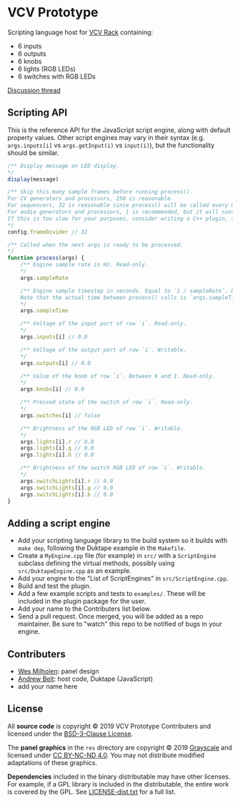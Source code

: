 # VCV Prototype

Scripting language host for [VCV Rack](https://vcvrack.com/) containing:
- 6 inputs
- 6 outputs
- 6 knobs
- 6 lights (RGB LEDs)
- 6 switches with RGB LEDs

[Discussion thread](https://community.vcvrack.com/t/vcv-prototype/3271)

## Scripting API

This is the reference API for the JavaScript script engine, along with default property values.
Other script engines may vary in their syntax (e.g. `args.inputs[i]` vs `args.getInput(i)` vs `input(i)`), but the functionality should be similar.

```js
/** Display message on LED display.
*/
display(message)

/** Skip this many sample frames before running process().
For CV generators and processors, 256 is reasonable.
For sequencers, 32 is reasonable since process() will be called every 0.7ms with a 44100kHz sample rate, which will capture 1ms-long triggers.
For audio generators and processors, 1 is recommended, but it will consume lots of CPU.
If this is too slow for your purposes, consider writing a C++ plugin, since native VCV Rack plugins have 10-100x better performance.
*/
config.frameDivider // 32

/** Called when the next args is ready to be processed.
*/
function process(args) {
	/** Engine sample rate in Hz. Read-only.
	*/
	args.sampleRate

	/** Engine sample timestep in seconds. Equal to `1 / sampleRate`. Read-only.
	Note that the actual time between process() calls is `args.sampleTime * config.frameDivider`.
	*/
	args.sampleTime

	/** Voltage of the input port of row `i`. Read-only.
	*/
	args.inputs[i] // 0.0

	/** Voltage of the output port of row `i`. Writable.
	*/
	args.outputs[i] // 0.0

	/** Value of the knob of row `i`. Between 0 and 1. Read-only.
	*/
	args.knobs[i] // 0.0

	/** Pressed state of the switch of row `i`. Read-only.
	*/
	args.switches[i] // false

	/** Brightness of the RGB LED of row `i`. Writable.
	*/
	args.lights[i].r // 0.0
	args.lights[i].g // 0.0
	args.lights[i].b // 0.0

	/** Brightness of the switch RGB LED of row `i`. Writable.
	*/
	args.switchLights[i].r // 0.0
	args.switchLights[i].g // 0.0
	args.switchLights[i].b // 0.0
}
```

## Adding a script engine

- Add your scripting language library to the build system so it builds with `make dep`, following the Duktape example in the `Makefile`.
- Create a `MyEngine.cpp` file (for example) in `src/` with a `ScriptEngine` subclass defining the virtual methods, possibly using `src/DuktapeEngine.cpp` as an example.
- Add your engine to the "List of ScriptEngines" in `src/ScriptEngine.cpp`.
- Build and test the plugin.
- Add a few example scripts and tests to `examples/`. These will be included in the plugin package for the user.
- Add your name to the Contributers list below.
- Send a pull request. Once merged, you will be added as a repo maintainer. Be sure to "watch" this repo to be notified of bugs in your engine.

## Contributers

- [Wes Milholen](https://grayscale.info/): panel design
- [Andrew Belt](https://github.com/AndrewBelt): host code, Duktape (JavaScript)
- add your name here

## License

All **source code** is copyright © 2019 VCV Prototype Contributers and licensed under the [BSD-3-Clause License](https://opensource.org/licenses/BSD-3-Clause).

The **panel graphics** in the `res` directory are copyright © 2019 [Grayscale](http://grayscale.info/) and licensed under [CC BY-NC-ND 4.0](https://creativecommons.org/licenses/by-nc-nd/4.0/).
You may not distribute modified adaptations of these graphics.

**Dependencies** included in the binary distributable may have other licenses.
For example, if a GPL library is included in the distributable, the entire work is covered by the GPL.
See [LICENSE-dist.txt](LICENSE-dist.txt) for a full list.